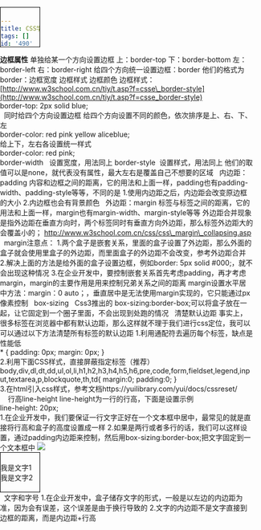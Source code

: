```yaml
---
title: CSS学习：盒模型
tags: []
id: '490'
categories:
  - - HTML和CSS
abbrlink: cb25ebcd
date: 2019-01-23 12:38:08
---
```


**边框属性** 单独给某一个方向设置边框 上：border-top 下：border-bottom 左：border-left 右：border-right 给四个方向统一设置边框：border 他们的格式为border：边框宽度 边框样式 边框颜色 边框样式：[http://www.w3school.com.cn/tiy/t.asp?f=csse\_border-style](http://www.w3school.com.cn/tiy/t.asp?f=csse_border-style)

 border-top: 2px solid blue;

  同时给四个方向设置边框 给四个方向设置不同的颜色，依次排序是上、右、下、左

border-color: red pink yellow aliceblue;

给上下，左右各设置统一样式

border-color: red pink;

border-width   设置宽度，用法同上 border-style  设置样式，用法同上 他们的取值可以是none，就代表没有属性，最大左右是覆盖自己不想要的区域   内边距：padding 内容和边框之间的距离，它的用法和上面一样，padding也有padding-width、padding-style等等，不同的是 1.使用内边距之后，内边距会改变原边框的大小 2.内边框也会有背景颜色   外边距：margin 标签与标签之间的距离，它的用法和上面一样，margin也有margin-width、margin-style等等 外边距合并现象是指外边距在垂直方向时，两个标签同时有垂直方向外边距，那么标签外边距大的会覆盖小的； http://www.w3school.com.cn/css/css\_margin\_collapsing.asp   margin注意点： 1.两个盒子是嵌套关系，里面的盒子设置了外边距，那么外面的盒子就会使用里盒子的外边距，而里面盒子的外边距不会改变，参考外边距合并 2.解决上面的方法是给外面的盒子设置边框，例如border: 5px solid #000;，就不会出现这种情况 3.在企业开发中，要控制嵌套关系首先考虑padding，再才考虑margin，margin的主要作用是用来控制兄弟关系之间的距离 margin设置水平居中方法：margin：0 auto；，垂直居中是无法使用margin实现的，它只能通过px像素控制   box-sizing   Css3推出的 box-sizing:border-box;可以将盒子放在一起，让它固定到一个圈子里面，不会出现到处跑的情况   清楚默认边距 事实上，很多标签在浏览器中都有默认边距，那么这样就不理于我们进行css定位，我可以可以通过以下方法清楚所有标签的默认边距 1.利用通配符去遍历每个标签，缺点是性能低

\* {
    padding: 0px;
    margin: 0px;
}

2.利用下面CSS样式，直接屏蔽指定标签（推荐）

body,div,dl,dt,dd,ul,ol,li,h1,h2,h3,h4,h5,h6,pre,code,form,fieldset,legend,input,textarea,p,blockquote,th,td{
    margin:0;
    padding:0;
}

3.在html引入css样式，参考文档https://yuilibrary.com/yui/docs/cssreset/

<link rel\="stylesheet" type\="text/css" href\="http://yui.yahooapis.com/3.18.1/build/cssreset/cssreset-min.css"\>

    行高line-height line-height为一行的行高，下面是设置示例

line-height: 20px;

1.在企业开发中，我们要保证一行文字正好在一个文本框中居中，最常见的就是直接将行高和盒子的高度设置成一样 2.如果是两行或者多行的话，我们可以这样设置，通过padding内边距来控制，然后用box-sizing:border-box;把文字固定到一个文本框中 ![](https://post.332b.com/wp-content/uploads/2019/01/QQ截图20190124152329.png)

<head>
    <meta charset="UTF-8">
    <style type="text/css">
        body,div,dl,dt,dd,ul,ol,li,h1,h2,h3,h4,h5,h6,pre,code,form,fieldset,legend,input,textarea,p,blockquote,th,td{
            margin:0;
            padding:0;
        }
        div {
            width: 80px;
            height: 80px;
            border: 1px solid #000;
            line-height: 20px;
            box-sizing:border-box;
            padding-bottom: 20px;
            padding-top: 20px;
        }
    </style>
    <title>首页</title>
</head>
<body>
<div>
    <p>我是文字1</p>
    <p>我是文字2</p>
</div>

  文字和字号 1.在企业开发中，盒子储存文字的形式，一般是以左边的内边距为准，因为会有误差，这个误差是由于换行导致的 2.文字的内边距不是文字直接到边框的距离，而是内边距+行高